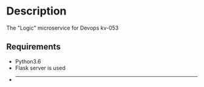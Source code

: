 # Description
The "Logic" microservice for Devops kv-053
## Requirements 
* Python3.6
* Flask server is used
* ------------------------
